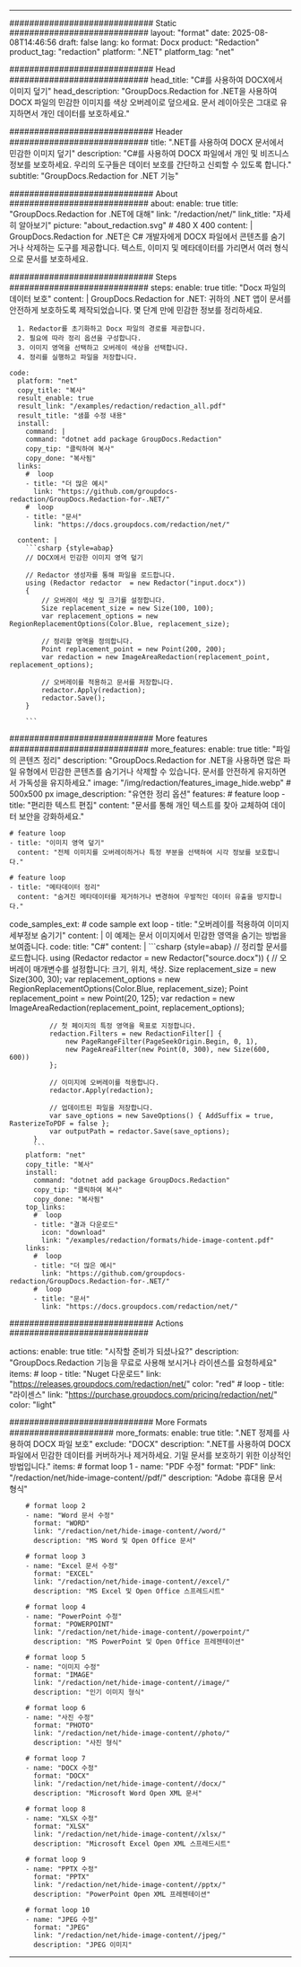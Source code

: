 
---
############################# Static ############################
layout: "format"
date:  2025-08-08T14:46:56
draft: false
lang: ko
format: Docx
product: "Redaction"
product_tag: "redaction"
platform: ".NET"
platform_tag: "net"

############################# Head ############################
head_title: "C#를 사용하여 DOCX에서 이미지 덮기"
head_description: "GroupDocs.Redaction for .NET을 사용하여 DOCX 파일의 민감한 이미지를 색상 오버레이로 덮으세요. 문서 레이아웃은 그대로 유지하면서 개인 데이터를 보호하세요."

############################# Header ############################
title: ".NET를 사용하여 DOCX 문서에서 민감한 이미지 덮기" 
description: "C#를 사용하여 DOCX 파일에서 개인 및 비즈니스 정보를 보호하세요. 우리의 도구들은 데이터 보호를 간단하고 신뢰할 수 있도록 합니다."
subtitle: "GroupDocs.Redaction for .NET 기능" 

############################# About ############################
about:
    enable: true
    title: "GroupDocs.Redaction for .NET에 대해"
    link: "/redaction/net/"
    link_title: "자세히 알아보기"
    picture: "about_redaction.svg" # 480 X 400
    content: |
       GroupDocs.Redaction for .NET은 C# 개발자에게 DOCX 파일에서 콘텐츠를 숨기거나 삭제하는 도구를 제공합니다. 텍스트, 이미지 및 메타데이터를 가리면서 여러 형식으로 문서를 보호하세요.

############################# Steps ############################
steps:
    enable: true
    title: "Docx 파일의 데이터 보호"
    content: |
      GroupDocs.Redaction for .NET: 귀하의 .NET 앱이 문서를 안전하게 보호하도록 제작되었습니다. 몇 단계 만에 민감한 정보를 정리하세요.
      
      1. Redactor를 초기화하고 Docx 파일의 경로를 제공합니다.
      2. 필요에 따라 정리 옵션을 구성합니다.
      3. 이미지 영역을 선택하고 오버레이 색상을 선택합니다.
      4. 정리를 실행하고 파일을 저장합니다.
   
    code:
      platform: "net"
      copy_title: "복사"
      result_enable: true
      result_link: "/examples/redaction/redaction_all.pdf"
      result_title: "샘플 수정 내용"
      install:
        command: |
        command: "dotnet add package GroupDocs.Redaction"
        copy_tip: "클릭하여 복사"
        copy_done: "복사됨"
      links:
        #  loop
        - title: "더 많은 예시"
          link: "https://github.com/groupdocs-redaction/GroupDocs.Redaction-for-.NET/"
        #  loop
        - title: "문서"
          link: "https://docs.groupdocs.com/redaction/net/"
          
      content: |
        ```csharp {style=abap}
        // DOCX에서 민감한 이미지 영역 덮기

        // Redactor 생성자를 통해 파일을 로드합니다.
        using (Redactor redactor  = new Redactor("input.docx"))
        {
            // 오버레이 색상 및 크기를 설정합니다.
            Size replacement_size = new Size(100, 100);
            var replacement_options = new RegionReplacementOptions(Color.Blue, replacement_size);

            // 정리할 영역을 정의합니다.
            Point replacement_point = new Point(200, 200);
            var redaction = new ImageAreaRedaction(replacement_point, replacement_options);
            
            // 오버레이를 적용하고 문서를 저장합니다.
            redactor.Apply(redaction);
            redactor.Save();
        }
        
        ```            


############################# More features ############################
more_features:
  enable: true
  title: "파일의 콘텐츠 정리"
  description: "GroupDocs.Redaction for .NET을 사용하면 많은 파일 유형에서 민감한 콘텐츠를 숨기거나 삭제할 수 있습니다. 문서를 안전하게 유지하면서 가독성을 유지하세요."
  image: "/img/redaction/features_image_hide.webp" # 500x500 px
  image_description: "유연한 정리 옵션"
  features:
    # feature loop
    - title: "편리한 텍스트 편집"
      content: "문서를 통해 개인 텍스트를 찾아 교체하여 데이터 보안을 강화하세요."

    # feature loop
    - title: "이미지 영역 덮기"
      content: "전체 이미지를 오버레이하거나 특정 부분을 선택하여 시각 정보를 보호합니다."

    # feature loop
    - title: "메타데이터 정리"
      content: "숨겨진 메타데이터를 제거하거나 변경하여 우발적인 데이터 유출을 방지합니다."
      
  code_samples_ext:
    # code sample ext loop
    - title: "오버레이를 적용하여 이미지 세부정보 숨기기"
      content: |
        이 예제는 문서 이미지에서 민감한 영역을 숨기는 방법을 보여줍니다.
      code:
        title: "C#"
        content: |
          ```csharp {style=abap}
          //  정리할 문서를 로드합니다.
          using (Redactor redactor  = new Redactor("source.docx"))
          {
              // 오버레이 매개변수를 설정합니다: 크기, 위치, 색상.
              Size replacement_size = new Size(300, 30);
              var replacement_options = new RegionReplacementOptions(Color.Blue, replacement_size);
              Point replacement_point = new Point(20, 125);
              var redaction = new ImageAreaRedaction(replacement_point, replacement_options);
 
              // 첫 페이지의 특정 영역을 목표로 지정합니다.
              redaction.Filters = new RedactionFilter[] {
                  new PageRangeFilter(PageSeekOrigin.Begin, 0, 1),
                  new PageAreaFilter(new Point(0, 300), new Size(600, 600))
              };

              // 이미지에 오버레이를 적용합니다.
              redactor.Apply(redaction);

              // 업데이트된 파일을 저장합니다.
              var save_options = new SaveOptions() { AddSuffix = true, RasterizeToPDF = false };
              var outputPath = redactor.Save(save_options);
          }
          ```
        platform: "net"
        copy_title: "복사"
        install:
          command: "dotnet add package GroupDocs.Redaction"
          copy_tip: "클릭하여 복사"
          copy_done: "복사됨"
        top_links:
          #  loop
          - title: "결과 다운로드"
            icon: "download"
            link: "/examples/redaction/formats/hide-image-content.pdf"
        links:
          #  loop
          - title: "더 많은 예시"
            link: "https://github.com/groupdocs-redaction/GroupDocs.Redaction-for-.NET/"
          #  loop
          - title: "문서"
            link: "https://docs.groupdocs.com/redaction/net/"


############################# Actions ############################

actions:
  enable: true
  title: "시작할 준비가 되셨나요?"
  description: "GroupDocs.Redaction 기능을 무료로 사용해 보시거나 라이센스를 요청하세요"
  items:
    #  loop
    - title: "Nuget 다운로드"
      link: "https://releases.groupdocs.com/redaction/net/"
      color: "red"
        #  loop
    - title: "라이센스"
      link: "https://purchase.groupdocs.com/pricing/redaction/net/"
      color: "light"


############################# More Formats #####################
more_formats:
    enable: true
    title: ".NET 정제를 사용하여 DOCX 파일 보호"
    exclude: "DOCX"
    description: ".NET를 사용하여 DOCX 파일에서 민감한 데이터를 커버하거나 제거하세요. 기밀 문서를 보호하기 위한 이상적인 방법입니다."
    items: 
        # format loop 1
        - name: "PDF 수정"
          format: "PDF"
          link: "/redaction/net/hide-image-content//pdf/"
          description: "Adobe 휴대용 문서 형식"

        # format loop 2
        - name: "Word 문서 수정"
          format: "WORD"
          link: "/redaction/net/hide-image-content//word/"
          description: "MS Word 및 Open Office 문서"
          
        # format loop 3
        - name: "Excel 문서 수정"
          format: "EXCEL"
          link: "/redaction/net/hide-image-content//excel/"
          description: "MS Excel 및 Open Office 스프레드시트"

        # format loop 4
        - name: "PowerPoint 수정"
          format: "POWERPOINT"
          link: "/redaction/net/hide-image-content//powerpoint/"
          description: "MS PowerPoint 및 Open Office 프레젠테이션"

        # format loop 5
        - name: "이미지 수정"
          format: "IMAGE"
          link: "/redaction/net/hide-image-content//image/"
          description: "인기 이미지 형식"

        # format loop 6
        - name: "사진 수정"
          format: "PHOTO"
          link: "/redaction/net/hide-image-content//photo/"
          description: "사진 형식"

        # format loop 7
        - name: "DOCX 수정"
          format: "DOCX"
          link: "/redaction/net/hide-image-content//docx/"
          description: "Microsoft Word Open XML 문서"
          
        # format loop 8
        - name: "XLSX 수정"
          format: "XLSX"
          link: "/redaction/net/hide-image-content//xlsx/"
          description: "Microsoft Excel Open XML 스프레드시트"
          
        # format loop 9
        - name: "PPTX 수정"
          format: "PPTX"
          link: "/redaction/net/hide-image-content//pptx/"
          description: "PowerPoint Open XML 프레젠테이션"

        # format loop 10
        - name: "JPEG 수정"
          format: "JPEG"
          link: "/redaction/net/hide-image-content//jpeg/"
          description: "JPEG 이미지"


---